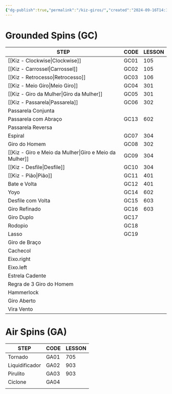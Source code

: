 ```yaml
---
{"dg-publish":true,"permalink":"/kiz-giros/","created":"2024-09-16T14:13:38.773-04:00","updated":"2025-07-25T16:02:53.654-04:00"}
---
```



# Grounded Spins (GC)

| STEP                                                   | CODE | LESSON |
| ------------------------------------------------------ | ---- | ------ |
| [[Kiz - Clockwise\|Clockwise]]                         | GC01 | 105    |
| [[Kiz - Carrossel\|Carrossel]]                         | GC02 | 105    |
| [[Kiz - Retrocesso\|Retrocesso]]                       | GC03 | 106    |
| [[Kiz - Meio Giro\|Meio Giro]]                         | GC04 | 301    |
| [[Kiz - Giro da Mulher\|Giro da Mulher]]               | GC05 | 301    |
| [[Kiz - Passarela\|Passarela]]                         | GC06 | 302    |
| Passarela Conjunta                                     |      |        |
| Passarela com Abraço                                   | GC13 | 602    |
| Passarela Reversa                                      |      |        |
| Espiral                                                | GC07 | 304    |
| Giro do Homem                                          | GC08 | 302    |
| [[Kiz - Giro e Meio da Mulher\|Giro e Meio da Mulher]] | GC09 | 304    |
| [[Kiz - Desfile\|Desfile]]                             | GC10 | 304    |
| [[Kiz - Pião\|Pião]]                                   | GC11 | 401    |
| Bate e Volta                                           | GC12 | 401    |
| Yoyo                                                   | GC14 | 602    |
| Desfile com Volta                                      | GC15 | 603    |
| Giro Refinado                                          | GC16 | 603    |
| Giro Duplo                                             | GC17 |        |
| Rodopio                                                | GC18 |        |
| Lasso                                                  | GC19 |        |
| Giro de Braço                                          |      |        |
| Cachecol                                               |      |        |
| Eixo.right                                             |      |        |
| Eixo.left                                              |      |        |
| Estrela Cadente                                        |      |        |
| Regra de 3 Giro do Homem                               |      |        |
| Hammerlock                                             |      |        |
| Giro Aberto                                            |      |        |
| Vira Vento                                             |      |        |

# Air Spins (GA)

| STEP           | CODE | LESSON |
| -------------- | ---- | ------ |
| Tornado        | GA01 | 705    |
| Liquidificador | GA02 | 903    |
| Pirulito       | GA03 | 903    |
| Ciclone        | GA04 |        |
|                |      |        |
